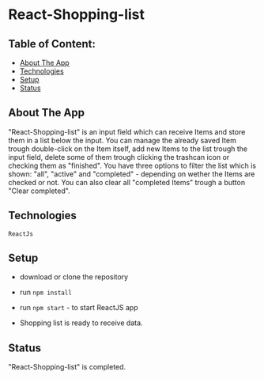 # React-Shopping-list

## Table of Content:

- [About The App](#about-the-app)
- [Technologies](#technologies)
- [Setup](#setup)
- [Status](#status)

## About The App
"React-Shopping-list" is an input field which can receive Items and store them in a list below the input.
You can manage the already saved Item trough double-click on the Item itself, add new Items to the list trough the input field, delete some of them trough clicking the trashcan icon or checking them as "finished".
You have three options to filter the list which is shown: "all", "active" and "completed" - depending on wether the Items are checked or not. You can also clear all "completed Items" trough a button "Clear completed".


## Technologies
`ReactJs`

## Setup
- download or clone the repository
- run `npm install`
- run `npm start` - to start ReactJS app

- Shopping list is ready to receive data.

## Status
"React-Shopping-list" is completed.
